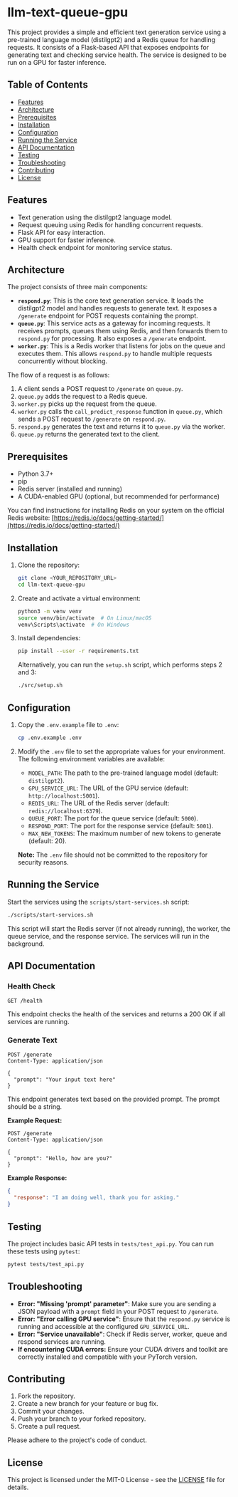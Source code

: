 # llm-text-queue-gpu

This project provides a simple and efficient text generation service using a pre-trained language model (distilgpt2) and a Redis queue for handling requests. It consists of a Flask-based API that exposes endpoints for generating text and checking service health. The service is designed to be run on a GPU for faster inference.

## Table of Contents

- [Features](#features)
- [Architecture](#architecture)
- [Prerequisites](#prerequisites)
- [Installation](#installation)
- [Configuration](#configuration)
- [Running the Service](#running-the-service)
- [API Documentation](#api-documentation)
- [Testing](#testing)
- [Troubleshooting](#troubleshooting)
- [Contributing](#contributing)
- [License](#license)

## Features

*   Text generation using the distilgpt2 language model.
*   Request queuing using Redis for handling concurrent requests.
*   Flask API for easy interaction.
*   GPU support for faster inference.
*   Health check endpoint for monitoring service status.

## Architecture

The project consists of three main components:

*   **`respond.py`**: This is the core text generation service. It loads the distilgpt2 model and handles requests to generate text. It exposes a `/generate` endpoint for POST requests containing the prompt.
*   **`queue.py`**: This service acts as a gateway for incoming requests. It receives prompts, queues them using Redis, and then forwards them to `respond.py` for processing. It also exposes a `/generate` endpoint.
*   **`worker.py`**: This is a Redis worker that listens for jobs on the queue and executes them. This allows `respond.py` to handle multiple requests concurrently without blocking.

The flow of a request is as follows:

1.  A client sends a POST request to `/generate` on `queue.py`.
2.  `queue.py` adds the request to a Redis queue.
3.  `worker.py` picks up the request from the queue.
4.  `worker.py` calls the `call_predict_response` function in `queue.py`, which sends a POST request to `/generate` on `respond.py`.
5.  `respond.py` generates the text and returns it to `queue.py` via the worker.
6.  `queue.py` returns the generated text to the client.

## Prerequisites

*   Python 3.7+
*   pip
*   Redis server (installed and running)
*   A CUDA-enabled GPU (optional, but recommended for performance)

You can find instructions for installing Redis on your system on the official Redis website: [https://redis.io/docs/getting-started/](https://redis.io/docs/getting-started/)

## Installation

1.  Clone the repository:

    ```bash
    git clone <YOUR_REPOSITORY_URL>
    cd llm-text-queue-gpu
    ```

2.  Create and activate a virtual environment:

    ```bash
    python3 -m venv venv
    source venv/bin/activate  # On Linux/macOS
    venv\Scripts\activate  # On Windows
    ```

3.  Install dependencies:

    ```bash
    pip install --user -r requirements.txt
    ```

    Alternatively, you can run the `setup.sh` script, which performs steps 2 and 3:

    ```bash
    ./src/setup.sh
    ```

## Configuration

1.  Copy the `.env.example` file to `.env`:

    ```bash
    cp .env.example .env
    ```

2.  Modify the `.env` file to set the appropriate values for your environment. The following environment variables are available:

    *   `MODEL_PATH`: The path to the pre-trained language model (default: `distilgpt2`).
    *   `GPU_SERVICE_URL`: The URL of the GPU service (default: `http://localhost:5001`).
    *   `REDIS_URL`: The URL of the Redis server (default: `redis://localhost:6379`).
    *   `QUEUE_PORT`: The port for the queue service (default: `5000`).
    *   `RESPOND_PORT`: The port for the response service (default: `5001`).
    *   `MAX_NEW_TOKENS`: The maximum number of new tokens to generate (default: 20).

    **Note:** The `.env` file should not be committed to the repository for security reasons.

## Running the Service

Start the services using the `scripts/start-services.sh` script:

```bash
./scripts/start-services.sh
```

This script will start the Redis server (if not already running), the worker, the queue service, and the response service. The services will run in the background.

## API Documentation

### Health Check

```http
GET /health
```

This endpoint checks the health of the services and returns a 200 OK if all services are running.

### Generate Text

```http
POST /generate
Content-Type: application/json

{
  "prompt": "Your input text here"
}
```

This endpoint generates text based on the provided prompt. The prompt should be a string.

**Example Request:**

```http
POST /generate
Content-Type: application/json

{
  "prompt": "Hello, how are you?"
}
```

**Example Response:**

```json
{
  "response": "I am doing well, thank you for asking."
}
```

## Testing

The project includes basic API tests in `tests/test_api.py`. You can run these tests using `pytest`:

```bash
pytest tests/test_api.py
```

## Troubleshooting

*   **Error: "Missing 'prompt' parameter"**: Make sure you are sending a JSON payload with a `prompt` field in your POST request to `/generate`.
*   **Error: "Error calling GPU service"**: Ensure that the `respond.py` service is running and accessible at the configured `GPU_SERVICE_URL`.
*   **Error: "Service unavailable"**: Check if Redis server, worker, queue and respond services are running.
*   **If encountering CUDA errors:** Ensure your CUDA drivers and toolkit are correctly installed and compatible with your PyTorch version.

## Contributing

1.  Fork the repository.
2.  Create a new branch for your feature or bug fix.
3.  Commit your changes.
4.  Push your branch to your forked repository.
5.  Create a pull request.

Please adhere to the project's code of conduct.

## License

This project is licensed under the MIT-0 License - see the [LICENSE](LICENSE) file for details.
